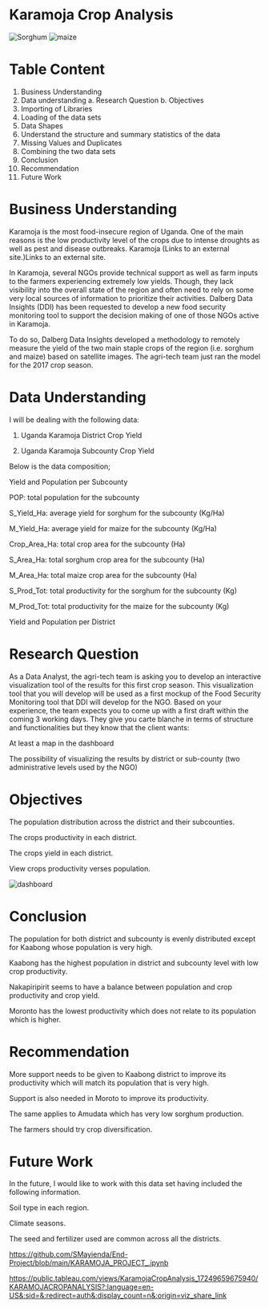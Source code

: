 # Karamoja Crop Analysis
![Sorghum](https://github.com/user-attachments/assets/84b49113-0eb7-4df0-91cf-c1a17116d14b)   ![maize](https://github.com/user-attachments/assets/037898e2-bfca-4347-b0ab-dba7d889a055)


# Table Content
1. Business Understanding
2. Data understanding
   a. Research Question
   b. Objectives
3. Importing of Libraries
4. Loading of the data sets
5. Data Shapes
6. Understand the structure and summary statistics of the data
7. Missing Values and Duplicates
8. Combining the two data sets
9. Conclusion
10. Recommendation
11. Future Work

# Business Understanding

Karamoja is the most food-insecure region of Uganda. One of the main reasons is the low productivity level of the crops due to intense droughts as well as pest and disease outbreaks. Karamoja (Links to an external site.)Links to an external site.

In Karamoja, several NGOs provide technical support as well as farm inputs to the farmers experiencing extremely low yields. Though, they lack visibility into the overall state of the region and often need to rely on some very local sources of information to prioritize their activities. Dalberg Data Insights (DDI) has been requested to develop a new food security monitoring tool to support the decision making of one of those NGOs active in Karamoja.

To do so, Dalberg Data Insights developed a methodology to remotely measure the yield of the two main staple crops of the region (i.e. sorghum and maize) based on satellite images. The agri-tech team just ran the model for the 2017 crop season.

# Data Understanding
I will be dealing with the following data:

 1. Uganda Karamoja District Crop Yield

 2. Uganda Karamoja Subcounty Crop Yield

Below is the data composition;

Yield and Population per Subcounty

POP: total population for the subcounty

S_Yield_Ha: average yield for sorghum for the subcounty (Kg/Ha)

M_Yield_Ha: average yield for maize for the subcounty (Kg/Ha)

Crop_Area_Ha: total crop area for the subcounty (Ha)

S_Area_Ha: total sorghum crop area for the subcounty (Ha)

M_Area_Ha: total maize crop area for the subcounty (Ha)

S_Prod_Tot: total productivity for the sorghum for the subcounty (Kg)

M_Prod_Tot: total productivity for the maize for the subcounty (Kg)

Yield and Population per District

# Research Question

As a Data Analyst, the agri-tech team is asking you to develop an interactive visualization tool of the results for this first crop season. This visualization tool that you will develop will be used as a first mockup of the Food Security Monitoring tool that DDI will develop for the NGO. Based on your experience, the team expects you to come up with a first draft within the coming 3 working days. They give you carte blanche in terms of structure and functionalities but they know that the client wants:

At least a map in the dashboard

The possibility of visualizing the results by district or sub-county (two administrative levels used by the NGO)

# Objectives

The population distribution across the district and their subcounties.

The crops productivity in each district.

The crops yield in each district.

View crops productivity verses population.


![dashboard](https://github.com/user-attachments/assets/a796f8c8-56b4-47e9-89fa-aa3bea214c71)




# Conclusion
The population for both district and subcounty is evenly distributed except for Kaabong whose population is very high.

Kaabong has the highest population in district and subcounty level with low crop productivity.

Nakapiripirit seems to have a balance between population and crop productivity and crop yield.

Moronto has the lowest productivity which does not relate to its population which is higher.

# Recommendation
More support needs to be given to Kaabong district to improve its productivity which will match its population that is very high.

Support is also needed in Moroto to improve its productivity.

The same applies to Amudata which has very low sorghum production.

The farmers should try crop diversification.

# Future Work
In the future, I would like to work with this data set having included the following information.

Soil type in each region.

Climate seasons.

The seed and fertilizer used are common across all the districts.

https://github.com/SMayienda/End-Project/blob/main/KARAMOJA_PROJECT_.ipynb

https://public.tableau.com/views/KaramojaCropAnalysis_17249659675940/KARAMOJACROPANALYSIS?:language=en-US&:sid=&:redirect=auth&:display_count=n&:origin=viz_share_link
